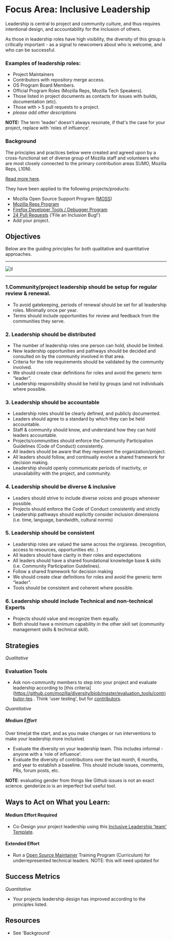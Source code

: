 # Focus Area: Inclusive Leadership

Leadership is central to project and community culture, and thus requires intentional design, and accountability for the inclusion of others.   

As those in leadership roles have high visibility, the diversity of this group is critically important  - as a signal to newcomers about who is welcome, and who can be successful.  

### Examples of leadership roles:

* Project Maintainers
* Contributors with repository merge access.
* OS Program Board Members.
* Official Program Roles (Mozilla Reps, Mozilla Tech Speakers).
* Those listed in project documents as contacts for issues with builds, documentation (etc).
* Those with > 5 pull requests to a project.
* *please add other descriptions*

**NOTE:** The term 'leader' doesn't always resonate, if that's the case for your project, replace with 'roles of influence'.

### Background

The principles and practices below were created and agreed upon by a cross-functional set of diverse group of Mozilla staff and volunteers who are most closely connected to the primary contribution areas SUMO, Mozilla Reps, L10N).

[Read more here](https://wiki.mozilla.org/Volunteer_leadership_principles).

They have been applied to the following projects/products:

* Mozilla Open Source Support Program ([MOSS](https://www.mozilla.org/en-US/moss/))
* [Mozilla Reps Program](https://blog.mozilla.org/mozillareps/2018/10/10/community-coordinator-role/)
* [Firefox Developer Tools / Debugger Program](https://github.com/firefox-devtools/debugger/blob/aa827095d86475f816017ff35d6f9c2e83cf7b9b/docs/community-team.md)
* [24 Pull Requests](https://24pullrequests.com/) ('File an Inclusion Bug!')
* Add your project.

## Objectives

Below are the guiding principles for both qualitative and quantitative approaches.

----

![il](https://mozilla.github.io/maintainer-cohort/img/il.png)

----

### 1.Community/project leadership should be setup for regular review & renewal.

* To avoid gatekeeping, periods of renewal should be set for all leadership roles. Minimally once per year.
* Terms should include opportunities for review and feedback from the communities they serve.

### 2. Leadership should be distributed

* The number of leadership roles one person can hold, should be limited.
* New leadership opportunities and pathways should be decided and consulted on by the community involved in that area.
* Criteria for the role requirements should be validated by the community involved.
* We should create clear definitions for roles and avoid the generic term “leader”.  
* Leadership responsibility should be held by groups (and not individuals where possible.

### 3. Leadership should be accountable

* Leadership roles should be clearly defined, and publicly documented.
* Leaders should agree to a standard by which they can be held accountable.
* Staff & community should know, and understand how they can  hold leaders accountable.
* Projects/communities should enforce the Community Participation Guidelines (Code of Conduct) consistently.
* All leaders should be aware that they represent the organization/project.
* All leaders should follow, and continually evolve a shared framework for decision making.
* Leadership should openly communicate periods of inactivity, or unavailability with the project, and community.

### 4. Leadership should be diverse & inclusive

* Leaders should strive to include diverse voices and groups whenever possible.
* Projects should enforce the Code of Conduct consistently and strictly
* Leadership pathways should explicitly consider inclusion dimensions (i.e. time, language, bandwidth, cultural norms)

### 5. Leadership should be consistent

* Leadership roles are valued the same across the org/areas. (recognition, access to resources, opportunities etc. )
* All leaders should have clarity in their roles and expectations
* All leaders should have a shared foundational knowledge base & skills (i.e. Community Participation Guidelines).
* Follow a shared framework for decision making
* We should create clear definitions for roles and avoid the generic term “leader”.
* Tools should be consistent and coherent where possible.

### 6. Leadership should include Technical and  non-technical Experts

* Projects should value and recognize them equally.
* Both should have a minimum capability in the other skill set (community management skills & technical skill).

##  Strategies

_Qualitative_

### Evaluation Tools

- Ask non-community members to step into your project and evaluate leadership according to [this criteria](https://github.com/mozilla/diversity/blob/master/evaluation_tools/contributor-tes . Think 'user testing', but for [contributors](https://medium.com/@sunnydeveloper/technical-volunteer-needed-help-me-find-inclusivity-bugs-b13644bf583a). 


_Quantitative_

##### Medium Effort

Over time(at the start, and as you make changes or run interventions to make your leadership more inclusive)

  - Evaluate the diversity on your leadership team.  This includes informal - anyone with a 'role of influence'.
  - Evaluate the diversity of contributions over the last month, 6 months, and year to establish a baseline.  This should include issues, comments, PRs, forum posts, etc.

**NOTE**: evaluating gender from things like Github issues is not an exact science. genderize.io is an imperfect but useful tool.

## Ways to Act on What you Learn:

#### Medium Effort Required

- Co-Design your project leadership using this [Inclusive Leadership 'team' Template](https://github.com/mozilla/diversity/blob/1d0033201b68de3ed14357d1846ded168c688dd1/leadership/inclusive-leadership-template.md).

#### Extended Effort

- Run a [Open Source Maintainer](https://mozilla.github.io/maintainer-cohort/) Training Program (Curriculum) for underrepresented technical leaders.  NOTE: this will need updated for

## Success Metrics

_Quantitative_

- Your projects leadership design has improved according to the principles listed.


## Resources

- See 'Background'
